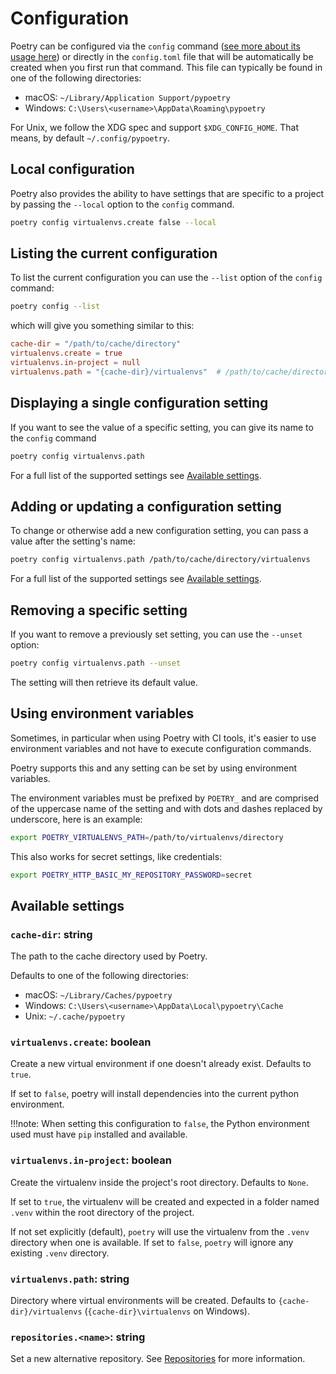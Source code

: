 # Configuration

Poetry can be configured via the `config` command ([see more about its usage here](/docs/cli/#config))
or directly in the `config.toml` file that will be automatically be created when you first run that command.
This file can typically be found in one of the following directories:

- macOS:   `~/Library/Application Support/pypoetry`
- Windows: `C:\Users\<username>\AppData\Roaming\pypoetry`

For Unix, we follow the XDG spec and support `$XDG_CONFIG_HOME`.
That means, by default `~/.config/pypoetry`.

## Local configuration

Poetry also provides the ability to have settings that are specific to a project
by passing the `--local` option to the `config` command.

```bash
poetry config virtualenvs.create false --local
```

## Listing the current configuration

To list the current configuration you can use the `--list` option
of the `config` command:

```bash
poetry config --list
```

which will give you something similar to this:

```toml
cache-dir = "/path/to/cache/directory"
virtualenvs.create = true
virtualenvs.in-project = null
virtualenvs.path = "{cache-dir}/virtualenvs"  # /path/to/cache/directory/virtualenvs
```

## Displaying a single configuration setting

If you want to see the value of a specific setting, you can
give its name to the `config` command

```bash
poetry config virtualenvs.path
```

For a full list of the supported settings see [Available settings](#available-settings).

## Adding or updating a configuration setting

To change or otherwise add a new configuration setting, you can pass
a value after the setting's name:

```bash
poetry config virtualenvs.path /path/to/cache/directory/virtualenvs
```

For a full list of the supported settings see [Available settings](#available-settings).

## Removing a specific setting

If you want to remove a previously set setting, you can use the `--unset` option:

```bash
poetry config virtualenvs.path --unset
```

The setting will then retrieve its default value.

## Using environment variables

Sometimes, in particular when using Poetry with CI tools, it's easier
to use environment variables and not have to execute configuration commands.

Poetry supports this and any setting can be set by using environment variables.

The environment variables must be prefixed by `POETRY_` and are comprised of the uppercase
name of the setting and with dots and dashes replaced by underscore, here is an example:

```bash
export POETRY_VIRTUALENVS_PATH=/path/to/virtualenvs/directory
```

This also works for secret settings, like credentials:

```bash
export POETRY_HTTP_BASIC_MY_REPOSITORY_PASSWORD=secret
```


## Available settings

### `cache-dir`: string

The path to the cache directory used by Poetry.

Defaults to one of the following directories:

- macOS:   `~/Library/Caches/pypoetry`
- Windows: `C:\Users\<username>\AppData\Local\pypoetry\Cache`
- Unix:    `~/.cache/pypoetry`

### `virtualenvs.create`: boolean

Create a new virtual environment if one doesn't already exist.
Defaults to `true`.

If set to `false`, poetry will install dependencies into the current python environment.

!!!note:
        When setting this configuration to `false`, the Python environment used must have `pip`
        installed and available.

### `virtualenvs.in-project`: boolean

Create the virtualenv inside the project's root directory.
Defaults to `None`.

If set to `true`, the virtualenv will be created and expected in a folder named `.venv` within the root directory of the project.

If not set explicitly (default), `poetry` will use the virtualenv from the `.venv` directory when one is available. If set to `false`, `poetry` will ignore any existing `.venv` directory.


### `virtualenvs.path`: string

Directory where virtual environments will be created.
Defaults to `{cache-dir}/virtualenvs` (`{cache-dir}\virtualenvs` on Windows).

### `repositories.<name>`: string

Set a new alternative repository. See [Repositories](/docs/repositories/) for more information.

